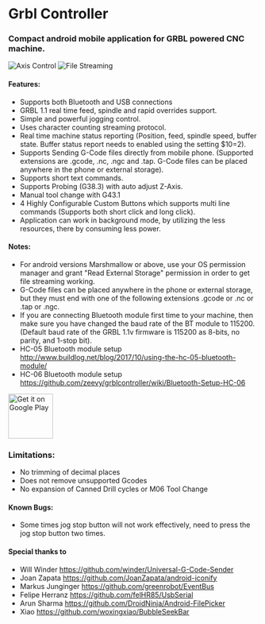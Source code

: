 # Grbl Controller
### Compact android mobile application for GRBL powered CNC machine.

![Axis Control](https://raw.githubusercontent.com/zeevy/grblcontroller/master/doc/screenshots/JoggingTab.png "Axis Controll Panel") ![File Streaming](https://raw.githubusercontent.com/zeevy/grblcontroller/master/doc/screenshots/FileSenderTab.png "File Streaming Panel")

#### Features:
- Supports both Bluetooth and USB connections
- GRBL 1.1 real time feed, spindle and rapid overrides support.
- Simple and powerful jogging control.
- Uses character counting streaming protocol.
- Real time machine status reporting (Position, feed, spindle speed, buffer state. Buffer status report needs to enabled using the setting $10=2).
- Supports Sending G-Code files directly from mobile phone. (Supported extensions are .gcode, .nc, .ngc and .tap. G-Code files can be placed anywhere in the phone or external storage).
- Supports short text commands.
- Supports Probing (G38.3) with auto adjust Z-Axis.
- Manual tool change with G43.1
- 4 Highly Configurable Custom Buttons which supports multi line commands (Supports both short click and long click).
- Application can work in background mode, by utilizing the less resources, there by consuming less power.

#### Notes:
- For android versions Marshmallow or above, use your OS permission manager and grant "Read External Storage" permission in order to get file streaming working.
- G-Code files can be placed anywhere in the phone or external storage, but they must end with one of the following extensions .gcode or .nc or .tap or .ngc.
- If you are connecting Bluetooth module first time to your machine, then make sure you have changed the baud rate of the BT module to 115200. (Default baud rate of the GRBL 1.1v firmware is 115200 as 8-bits, no parity, and 1-stop bit).
- HC-05 Bluetooth module setup http://www.buildlog.net/blog/2017/10/using-the-hc-05-bluetooth-module/
- HC-06 Bluetooth module setup https://github.com/zeevy/grblcontroller/wiki/Bluetooth-Setup-HC-06

[<img src="https://play.google.com/intl/en_us/badges/images/generic/en-play-badge.png" alt="Get it on Google Play" height="90"/>](https://play.google.com/store/apps/details?id=in.co.gorest.grblcontroller "Download from play store")

### Limitations:
- No trimming of decimal places
- Does not remove unsupported Gcodes
- No expansion of Canned Drill cycles or M06 Tool Change

#### Known Bugs:
- Some times jog stop button will not work effectively, need to press the jog stop button two times.

#### Special thanks to

- Will Winder https://github.com/winder/Universal-G-Code-Sender
- Joan Zapata https://github.com/JoanZapata/android-iconify
- Markus Junginger https://github.com/greenrobot/EventBus
- Felipe Herranz https://github.com/felHR85/UsbSerial
- Arun Sharma https://github.com/DroidNinja/Android-FilePicker
- Xiao https://github.com/woxingxiao/BubbleSeekBar
